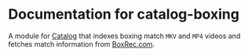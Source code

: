 # Documentation for catalog-boxing

A module for [Catalog](https://github.com/royalarchives/catalog) that indexes boxing match `MKV` and `MP4` videos and fetches match information from [BoxRec.com](https://boxrec.com).

